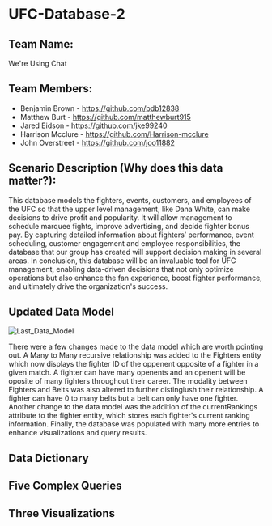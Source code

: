 # UFC-Database-2
## Team Name: 
  We're Using Chat
## Team Members:
* Benjamin Brown - https://github.com/bdb12838
* Matthew Burt - https://github.com/matthewburt915
* Jared Eidson - https://github.com/jke99240
* Harrison Mcclure - https://github.com/Harrison-mcclure
* John Overstreet - https://github.com/joo11882
## Scenario Description (Why does this data matter?):
This database models the fighters, events, customers, and employees of the UFC so that the upper level management, like Dana White, can make decisions to drive profit and popularity. It will allow management to schedule marquee fights, improve advertising, and decide fighter bonus pay. By capturing detailed information about fighters’ performance, event scheduling, customer engagement and employee responsibilities, the database that our group has created will support decision making in several areas. In conclusion, this database will be an invaluable tool for UFC management, enabling data-driven decisions that not only optimize operations but also enhance the fan experience, boost fighter performance, and ultimately drive the organization's success.
## Updated Data Model
![Last_Data_Model](https://github.com/user-attachments/assets/1fcb6cf4-03be-4f66-ae32-2bb06d151936)

There were a few changes made to the data model which are worth pointing out. A Many to Many recursive relationship was added to the Fighters entity which now displays the fighter ID of the oppenent opposite of a fighter in a given match. A fighter can have many openents and an openent will be oposite of many fighters throughout their career. The modality between Fighters and Belts was also altered to further distingiush their relationship. A fighter can have 0 to many belts but a belt can only have one fighter. Another change to the data model was the addition of the currentRankings attribute to the fighter entity, which stores each fighter's current ranking information. Finally, the database was populated with many more entries to enhance visualizations and query results.
## Data Dictionary 

## Five Complex Queries 

## Three Visualizations
